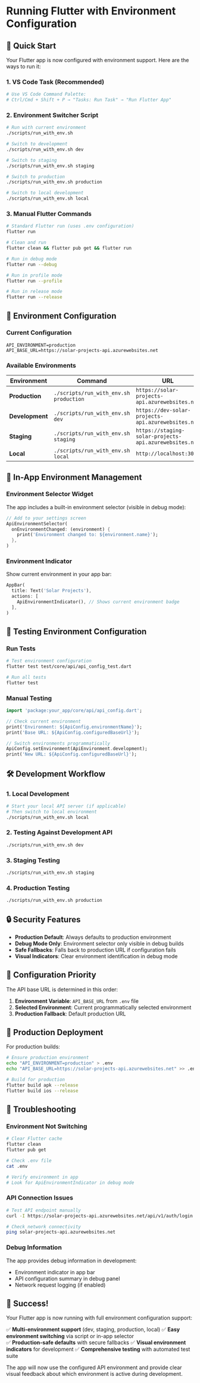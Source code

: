 # Running Flutter with Environment Configuration

## 🚀 Quick Start

Your Flutter app is now configured with environment support. Here are the ways to run it:

### 1. **VS Code Task (Recommended)**
```bash
# Use VS Code Command Palette: 
# Ctrl/Cmd + Shift + P → "Tasks: Run Task" → "Run Flutter App"
```

### 2. **Environment Switcher Script**
```bash
# Run with current environment
./scripts/run_with_env.sh

# Switch to development
./scripts/run_with_env.sh dev

# Switch to staging  
./scripts/run_with_env.sh staging

# Switch to production
./scripts/run_with_env.sh production

# Switch to local development
./scripts/run_with_env.sh local
```

### 3. **Manual Flutter Commands**
```bash
# Standard Flutter run (uses .env configuration)
flutter run

# Clean and run
flutter clean && flutter pub get && flutter run

# Run in debug mode
flutter run --debug

# Run in profile mode
flutter run --profile

# Run in release mode
flutter run --release
```

## 🔧 Environment Configuration

### Current Configuration
```properties
API_ENVIRONMENT=production
API_BASE_URL=https://solar-projects-api.azurewebsites.net
```

### Available Environments

| Environment | Command | URL |
|-------------|---------|-----|
| **Production** | `./scripts/run_with_env.sh production` | `https://solar-projects-api.azurewebsites.net` |
| **Development** | `./scripts/run_with_env.sh dev` | `https://dev-solar-projects-api.azurewebsites.net` |
| **Staging** | `./scripts/run_with_env.sh staging` | `https://staging-solar-projects-api.azurewebsites.net` |
| **Local** | `./scripts/run_with_env.sh local` | `http://localhost:3000` |

## 📱 In-App Environment Management

### Environment Selector Widget
The app includes a built-in environment selector (visible in debug mode):

```dart
// Add to your settings screen
ApiEnvironmentSelector(
  onEnvironmentChanged: (environment) {
    print('Environment changed to: ${environment.name}');
  },
)
```

### Environment Indicator
Show current environment in your app bar:

```dart
AppBar(
  title: Text('Solar Projects'),
  actions: [
    ApiEnvironmentIndicator(), // Shows current environment badge
  ],
)
```

## 🧪 Testing Environment Configuration

### Run Tests
```bash
# Test environment configuration
flutter test test/core/api/api_config_test.dart

# Run all tests
flutter test
```

### Manual Testing
```dart
import 'package:your_app/core/api/api_config.dart';

// Check current environment
print('Environment: ${ApiConfig.environmentName}');
print('Base URL: ${ApiConfig.configuredBaseUrl}');

// Switch environments programmatically
ApiConfig.setEnvironment(ApiEnvironment.development);
print('New URL: ${ApiConfig.configuredBaseUrl}');
```

## 🛠️ Development Workflow

### 1. **Local Development**
```bash
# Start your local API server (if applicable)
# Then switch to local environment
./scripts/run_with_env.sh local
```

### 2. **Testing Against Development API**
```bash
./scripts/run_with_env.sh dev
```

### 3. **Staging Testing**
```bash
./scripts/run_with_env.sh staging
```

### 4. **Production Testing**
```bash
./scripts/run_with_env.sh production
```

## 🔒 Security Features

- **Production Default**: Always defaults to production environment
- **Debug Mode Only**: Environment selector only visible in debug builds
- **Safe Fallbacks**: Falls back to production URL if configuration fails
- **Visual Indicators**: Clear environment identification in debug mode

## 📝 Configuration Priority

The API base URL is determined in this order:
1. **Environment Variable**: `API_BASE_URL` from `.env` file
2. **Selected Environment**: Current programmatically selected environment  
3. **Production Fallback**: Default production URL

## 🎯 Production Deployment

For production builds:
```bash
# Ensure production environment
echo "API_ENVIRONMENT=production" > .env
echo "API_BASE_URL=https://solar-projects-api.azurewebsites.net" >> .env

# Build for production
flutter build apk --release
flutter build ios --release
```

## 🚨 Troubleshooting

### Environment Not Switching
```bash
# Clear Flutter cache
flutter clean
flutter pub get

# Check .env file
cat .env

# Verify environment in app
# Look for ApiEnvironmentIndicator in debug mode
```

### API Connection Issues
```bash
# Test API endpoint manually
curl -I https://solar-projects-api.azurewebsites.net/api/v1/auth/login

# Check network connectivity
ping solar-projects-api.azurewebsites.net
```

### Debug Information
The app provides debug information in development:
- Environment indicator in app bar
- API configuration summary in debug panel
- Network request logging (if enabled)

## 🎉 Success! 

Your Flutter app is now running with full environment configuration support:

✅ **Multi-environment support** (dev, staging, production, local)
✅ **Easy environment switching** via script or in-app selector  
✅ **Production-safe defaults** with secure fallbacks
✅ **Visual environment indicators** for development
✅ **Comprehensive testing** with automated test suite

The app will now use the configured API environment and provide clear visual feedback about which environment is active during development.
